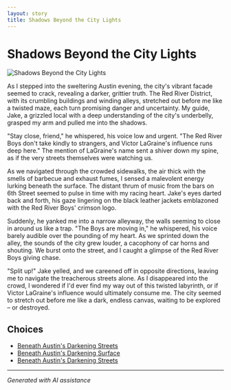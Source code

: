 ```yaml
---
layout: story
title: Shadows Beyond the City Lights
---
```


# Shadows Beyond the City Lights

![Shadows Beyond the City Lights](/input_images/27.jpg)

As I stepped into the sweltering Austin evening, the city's vibrant facade seemed to crack, revealing a darker, grittier truth. The Red River District, with its crumbling buildings and winding alleys, stretched out before me like a twisted maze, each turn promising danger and uncertainty. My guide, Jake, a grizzled local with a deep understanding of the city's underbelly, grasped my arm and pulled me into the shadows.

"Stay close, friend," he whispered, his voice low and urgent. "The Red River Boys don't take kindly to strangers, and Victor LaGraine's influence runs deep here." The mention of LaGraine's name sent a shiver down my spine, as if the very streets themselves were watching us.

As we navigated through the crowded sidewalks, the air thick with the smells of barbecue and exhaust fumes, I sensed a malevolent energy lurking beneath the surface. The distant thrum of music from the bars on 6th Street seemed to pulse in time with my racing heart. Jake's eyes darted back and forth, his gaze lingering on the black leather jackets emblazoned with the Red River Boys' crimson logo.

Suddenly, he yanked me into a narrow alleyway, the walls seeming to close in around us like a trap. "The Boys are moving in," he whispered, his voice barely audible over the pounding of my heart. As we sprinted down the alley, the sounds of the city grew louder, a cacophony of car horns and shouting. We burst onto the street, and I caught a glimpse of the Red River Boys giving chase.

"Split up!" Jake yelled, and we careened off in opposite directions, leaving me to navigate the treacherous streets alone. As I disappeared into the crowd, I wondered if I'd ever find my way out of this twisted labyrinth, or if Victor LaGraine's influence would ultimately consume me. The city seemed to stretch out before me like a dark, endless canvas, waiting to be explored – or destroyed.


## Choices

* [Beneath Austin's Darkening Streets](/stories/65)
* [Beneath Austin's Darkening Surface](/stories/49)
* [Beneath Austin's Darkening Streets](/stories/66)


---
*Generated with AI assistance*
